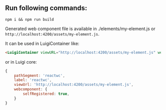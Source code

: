 ## Run following commands:

`npm i && npm run build`

Generated web component file is available in ./elements/my-element.js or `http://localhost:4200/assets/my-element.js`.

It can be used in LuigiContainer like:

```html
<LuigiContainer viewURL="http://localhost:4200/assets/my-element.js" webComponent='{"selfRegistered":"true"}'/>
```

or in Luigi core:
```javascript
{
    pathSegment: 'reactwc',
    label: 'reactwc',
    viewUrl: 'http://localhost:4200/assets/my-element.js',
    webcomponent: {
        selfRegistered: true,
    }
}
```
